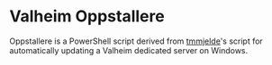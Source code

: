 # Valheim Oppstallere

Oppstallere is a PowerShell script derived from [tmmjelde](https://github.com/tmmjelde/Valheim-Dedicated-Windows)'s script for automatically updating a Valheim dedicated server on Windows.